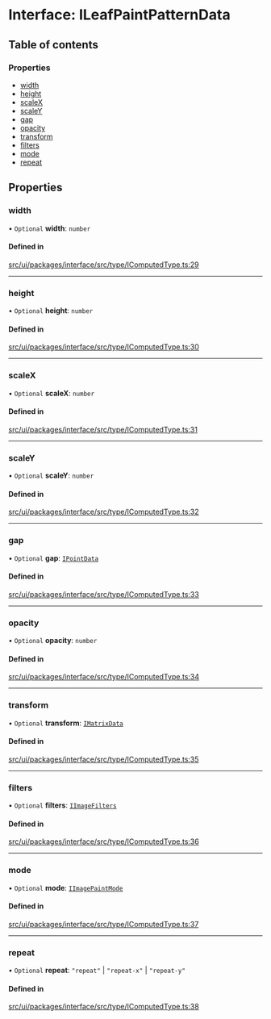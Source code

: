 # Interface: ILeafPaintPatternData

## Table of contents

### Properties

- [width](ILeafPaintPatternData.md#width)
- [height](ILeafPaintPatternData.md#height)
- [scaleX](ILeafPaintPatternData.md#scalex)
- [scaleY](ILeafPaintPatternData.md#scaley)
- [gap](ILeafPaintPatternData.md#gap)
- [opacity](ILeafPaintPatternData.md#opacity)
- [transform](ILeafPaintPatternData.md#transform)
- [filters](ILeafPaintPatternData.md#filters)
- [mode](ILeafPaintPatternData.md#mode)
- [repeat](ILeafPaintPatternData.md#repeat)

## Properties

### width

• `Optional` **width**: `number`

#### Defined in

[src/ui/packages/interface/src/type/IComputedType.ts:29](https://github.com/leaferjs/leafer-ui/blob/a20ecb9bdfba27311c7c73d6d251875f5dedca2b/packages/interface/src/type/IComputedType.ts#L29)

___

### height

• `Optional` **height**: `number`

#### Defined in

[src/ui/packages/interface/src/type/IComputedType.ts:30](https://github.com/leaferjs/leafer-ui/blob/a20ecb9bdfba27311c7c73d6d251875f5dedca2b/packages/interface/src/type/IComputedType.ts#L30)

___

### scaleX

• `Optional` **scaleX**: `number`

#### Defined in

[src/ui/packages/interface/src/type/IComputedType.ts:31](https://github.com/leaferjs/leafer-ui/blob/a20ecb9bdfba27311c7c73d6d251875f5dedca2b/packages/interface/src/type/IComputedType.ts#L31)

___

### scaleY

• `Optional` **scaleY**: `number`

#### Defined in

[src/ui/packages/interface/src/type/IComputedType.ts:32](https://github.com/leaferjs/leafer-ui/blob/a20ecb9bdfba27311c7c73d6d251875f5dedca2b/packages/interface/src/type/IComputedType.ts#L32)

___

### gap

• `Optional` **gap**: [`IPointData`](IPointData.md)

#### Defined in

[src/ui/packages/interface/src/type/IComputedType.ts:33](https://github.com/leaferjs/leafer-ui/blob/a20ecb9bdfba27311c7c73d6d251875f5dedca2b/packages/interface/src/type/IComputedType.ts#L33)

___

### opacity

• `Optional` **opacity**: `number`

#### Defined in

[src/ui/packages/interface/src/type/IComputedType.ts:34](https://github.com/leaferjs/leafer-ui/blob/a20ecb9bdfba27311c7c73d6d251875f5dedca2b/packages/interface/src/type/IComputedType.ts#L34)

___

### transform

• `Optional` **transform**: [`IMatrixData`](IMatrixData.md)

#### Defined in

[src/ui/packages/interface/src/type/IComputedType.ts:35](https://github.com/leaferjs/leafer-ui/blob/a20ecb9bdfba27311c7c73d6d251875f5dedca2b/packages/interface/src/type/IComputedType.ts#L35)

___

### filters

• `Optional` **filters**: [`IImageFilters`](IImageFilters.md)

#### Defined in

[src/ui/packages/interface/src/type/IComputedType.ts:36](https://github.com/leaferjs/leafer-ui/blob/a20ecb9bdfba27311c7c73d6d251875f5dedca2b/packages/interface/src/type/IComputedType.ts#L36)

___

### mode

• `Optional` **mode**: [`IImagePaintMode`](../modules.md#iimagepaintmode)

#### Defined in

[src/ui/packages/interface/src/type/IComputedType.ts:37](https://github.com/leaferjs/leafer-ui/blob/a20ecb9bdfba27311c7c73d6d251875f5dedca2b/packages/interface/src/type/IComputedType.ts#L37)

___

### repeat

• `Optional` **repeat**: ``"repeat"`` \| ``"repeat-x"`` \| ``"repeat-y"``

#### Defined in

[src/ui/packages/interface/src/type/IComputedType.ts:38](https://github.com/leaferjs/leafer-ui/blob/a20ecb9bdfba27311c7c73d6d251875f5dedca2b/packages/interface/src/type/IComputedType.ts#L38)
